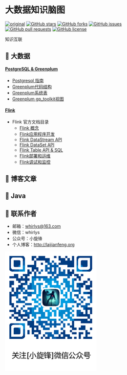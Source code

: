 # 大数据知识脑图

[![original](https://img.shields.io/badge/author-小旋锋-orange.svg)](https://github.com/whirlys/bigdata-mind-map)
[![GitHub stars](https://img.shields.io/github/stars/whirlys/bigdata-mind-map)](https://github.com/whirlys/bigdata-mind-map/stargazers)
[![GitHub forks](https://img.shields.io/github/forks/whirlys/bigdata-mind-map.svg)](https://github.com/whirlys/bigdata-mind-map/network/members)
[![GitHub issues](https://img.shields.io/github/issues/whirlys/bigdata-mind-map.svg)](https://github.com/whirlys/bigdata-mind-map/issues)
[![GitHub pull requests](https://img.shields.io/github/issues-pr/whirlys/bigdata-mind-map.svg)](https://github.com/whirlys/bigdata-mind-map/pulls)
[![GitHub license](https://img.shields.io/github/license/whirlys/bigdata-mind-map?color=green.svg)](https://github.com/whirlys/bigdata-mind-map/blob/master/LICENSE)

知识互联

## :book: 大数据

#### [PostgreSQL & Greenplum](postgresql_greenplum)

- [Postgresql 指南](postgresql_greenplum/Postgresql.png)
- [Greenplum代码结构](postgresql_greenplum/Greenplum代码结构.png)
- [Greenplum系统表](postgresql_greenplum/Greenplum系统表.png)
- [Greenplum gp_toolkit视图](postgresql_greenplum/Greenplum_gp_toolkit视图.png)

#### [Flink](flink)

- Flink 官方文档目录
    - [Flink 概念](flink/Flink概念.png)
    - [Flink应用程序开发](flink/Flink应用程序开发.png)
    - [Flink DataStream API](flink/Flink_DataStream_API.png)
    - [Flink DataSet API](flink/Flink_DataSet_API.png)
    - [Flink Table API & SQL](flink/Flink_Table_API_SQL.png)
    - [Flink部署和运维](flink/Flink部署和运维.png)
    - [Flink调试和监控](flink/Flink调试和监控.png)

## :page_with_curl: 博客文章



## :tea: Java



## :boy: 联系作者

- 邮箱：whirlys@163.com
- 微信：whirlys
- 公众号：小旋锋
- 个人博客：http://laijianfeng.org

![关注小旋锋微信公众号](images/wechat.png)
